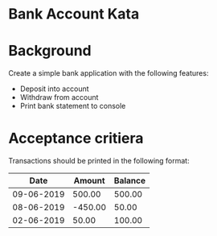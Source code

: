 # Bank Account Kata

# Background

Create a simple bank application with the following features:

- Deposit into account
- Withdraw from account
- Print bank statement to console

# Acceptance critiera

Transactions should be printed in the following format:

| Date       | Amount  | Balance |
| ---------- | ------- | ------- |
| 09-06-2019 | 500.00  | 500.00  |
| 08-06-2019 | -450.00 | 50.00   |
| 02-06-2019 | 50.00   | 100.00  |
